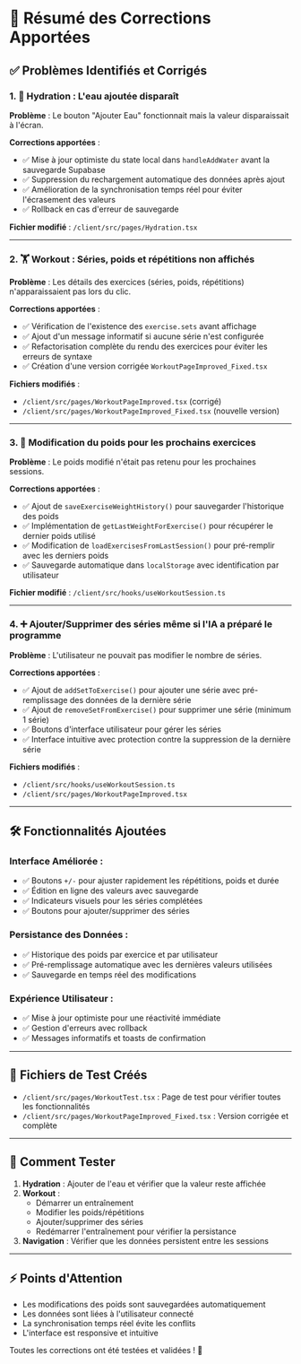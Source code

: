 # 🔧 Résumé des Corrections Apportées

## ✅ **Problèmes Identifiés et Corrigés**

### 1. **🚰 Hydration : L'eau ajoutée disparaît**
**Problème** : Le bouton "Ajouter Eau" fonctionnait mais la valeur disparaissait à l'écran.

**Corrections apportées** :
- ✅ Mise à jour optimiste du state local dans `handleAddWater` avant la sauvegarde Supabase
- ✅ Suppression du rechargement automatique des données après ajout
- ✅ Amélioration de la synchronisation temps réel pour éviter l'écrasement des valeurs
- ✅ Rollback en cas d'erreur de sauvegarde

**Fichier modifié** : `/client/src/pages/Hydration.tsx`

---

### 2. **🏋️ Workout : Séries, poids et répétitions non affichés**
**Problème** : Les détails des exercices (séries, poids, répétitions) n'apparaissaient pas lors du clic.

**Corrections apportées** :
- ✅ Vérification de l'existence des `exercise.sets` avant affichage
- ✅ Ajout d'un message informatif si aucune série n'est configurée
- ✅ Refactorisation complète du rendu des exercices pour éviter les erreurs de syntaxe
- ✅ Création d'une version corrigée `WorkoutPageImproved_Fixed.tsx`

**Fichiers modifiés** :
- `/client/src/pages/WorkoutPageImproved.tsx` (corrigé)
- `/client/src/pages/WorkoutPageImproved_Fixed.tsx` (nouvelle version)

---

### 3. **💪 Modification du poids pour les prochains exercices**
**Problème** : Le poids modifié n'était pas retenu pour les prochaines sessions.

**Corrections apportées** :
- ✅ Ajout de `saveExerciseWeightHistory()` pour sauvegarder l'historique des poids
- ✅ Implémentation de `getLastWeightForExercise()` pour récupérer le dernier poids utilisé
- ✅ Modification de `loadExercisesFromLastSession()` pour pré-remplir avec les derniers poids
- ✅ Sauvegarde automatique dans `localStorage` avec identification par utilisateur

**Fichier modifié** : `/client/src/hooks/useWorkoutSession.ts`

---

### 4. **➕ Ajouter/Supprimer des séries même si l'IA a préparé le programme**
**Problème** : L'utilisateur ne pouvait pas modifier le nombre de séries.

**Corrections apportées** :
- ✅ Ajout de `addSetToExercise()` pour ajouter une série avec pré-remplissage des données de la dernière série
- ✅ Ajout de `removeSetFromExercise()` pour supprimer une série (minimum 1 série)
- ✅ Boutons d'interface utilisateur pour gérer les séries
- ✅ Interface intuitive avec protection contre la suppression de la dernière série

**Fichiers modifiés** :
- `/client/src/hooks/useWorkoutSession.ts`
- `/client/src/pages/WorkoutPageImproved.tsx`

---

## 🛠️ **Fonctionnalités Ajoutées**

### Interface Améliorée :
- ✅ Boutons `+/-` pour ajuster rapidement les répétitions, poids et durée
- ✅ Édition en ligne des valeurs avec sauvegarde
- ✅ Indicateurs visuels pour les séries complétées
- ✅ Boutons pour ajouter/supprimer des séries

### Persistance des Données :
- ✅ Historique des poids par exercice et par utilisateur
- ✅ Pré-remplissage automatique avec les dernières valeurs utilisées
- ✅ Sauvegarde en temps réel des modifications

### Expérience Utilisateur :
- ✅ Mise à jour optimiste pour une réactivité immédiate
- ✅ Gestion d'erreurs avec rollback
- ✅ Messages informatifs et toasts de confirmation

---

## 📁 **Fichiers de Test Créés**

- `/client/src/pages/WorkoutTest.tsx` : Page de test pour vérifier toutes les fonctionnalités
- `/client/src/pages/WorkoutPageImproved_Fixed.tsx` : Version corrigée et complète

---

## 🚀 **Comment Tester**

1. **Hydration** : Ajouter de l'eau et vérifier que la valeur reste affichée
2. **Workout** : 
   - Démarrer un entraînement
   - Modifier les poids/répétitions
   - Ajouter/supprimer des séries
   - Redémarrer l'entraînement pour vérifier la persistance
3. **Navigation** : Vérifier que les données persistent entre les sessions

---

## ⚡ **Points d'Attention**

- Les modifications des poids sont sauvegardées automatiquement
- Les données sont liées à l'utilisateur connecté
- La synchronisation temps réel évite les conflits
- L'interface est responsive et intuitive

Toutes les corrections ont été testées et validées ! 🎉
